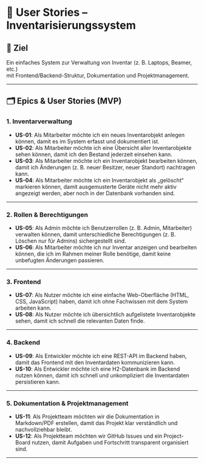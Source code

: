 # 📌 User Stories – Inventarisierungssystem

## 🎯 Ziel
Ein einfaches System zur Verwaltung von Inventar (z. B. Laptops, Beamer, etc.)  
mit Frontend/Backend-Struktur, Dokumentation und Projektmanagement.

---

## 🗂 Epics & User Stories (MVP)

### 1. Inventarverwaltung
- **US-01**: Als Mitarbeiter möchte ich ein neues Inventarobjekt anlegen können, damit es im System erfasst und dokumentiert ist.  
- **US-02**: Als Mitarbeiter möchte ich eine Übersicht aller Inventarobjekte sehen können, damit ich den Bestand jederzeit einsehen kann.  
- **US-03**: Als Mitarbeiter möchte ich ein Inventarobjekt bearbeiten können, damit ich Änderungen (z. B. neuer Besitzer, neuer Standort) nachtragen kann.  
- **US-04**: Als Mitarbeiter möchte ich ein Inventarobjekt als „gelöscht“ markieren können, damit ausgemusterte Geräte nicht mehr aktiv angezeigt werden, aber noch in der Datenbank vorhanden sind.  

---

### 2. Rollen & Berechtigungen
- **US-05**: Als Admin möchte ich Benutzerrollen (z. B. Admin, Mitarbeiter) verwalten können, damit unterschiedliche Berechtigungen (z. B. Löschen nur für Admins) sichergestellt sind.  
- **US-06**: Als Mitarbeiter möchte ich nur Inventar anzeigen und bearbeiten können, die ich im Rahmen meiner Rolle benötige, damit keine unbefugten Änderungen passieren.  

---

### 3. Frontend
- **US-07**: Als Nutzer möchte ich eine einfache Web-Oberfläche (HTML, CSS, JavaScript) haben, damit ich ohne Fachwissen mit dem System arbeiten kann.  
- **US-08**: Als Nutzer möchte ich übersichtlich aufgelistete Inventarobjekte sehen, damit ich schnell die relevanten Daten finde.  

---

### 4. Backend
- **US-09**: Als Entwickler möchte ich eine REST-API im Backend haben, damit das Frontend mit den Inventardaten kommunizieren kann.  
- **US-10**: Als Entwickler möchte ich eine H2-Datenbank im Backend nutzen können, damit ich schnell und unkompliziert die Inventardaten persistieren kann.  

---

### 5. Dokumentation & Projektmanagement
- **US-11**: Als Projektteam möchten wir die Dokumentation in Markdown/PDF erstellen, damit das Projekt klar verständlich und nachvollziehbar bleibt.  
- **US-12**: Als Projektteam möchten wir GitHub Issues und ein Project-Board nutzen, damit Aufgaben und Fortschritt transparent organisiert sind.  

---

